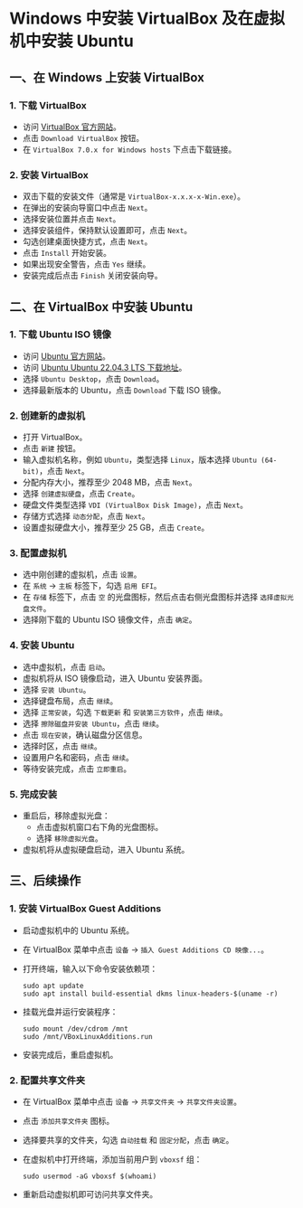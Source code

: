 # Windows 中安装 VirtualBox 及在虚拟机中安装 Ubuntu

## 一、在 Windows 上安装 VirtualBox

### 1. 下载 VirtualBox

- 访问 [VirtualBox 官方网站](https://www.virtualbox.org)。
- 点击 `Download VirtualBox` 按钮。
- 在 `VirtualBox 7.0.x for Windows hosts` 下点击下载链接。

### 2. 安装 VirtualBox

- 双击下载的安装文件（通常是 `VirtualBox-x.x.x-x-Win.exe`）。
- 在弹出的安装向导窗口中点击 `Next`。
- 选择安装位置并点击 `Next`。
- 选择安装组件，保持默认设置即可，点击 `Next`。
- 勾选创建桌面快捷方式，点击 `Next`。
- 点击 `Install` 开始安装。
- 如果出现安全警告，点击 `Yes` 继续。
- 安装完成后点击 `Finish` 关闭安装向导。

## 二、在 VirtualBox 中安装 Ubuntu

### 1. 下载 Ubuntu ISO 镜像

- 访问 [Ubuntu 官方网站](https://ubuntu.com/download)。
- 访问 [Ubuntu Ubuntu 22.04.3 LTS 下载地址](https://ubuntu.com/download/server/thank-you?version=22.04.4&architecture=amd64&lts=true)。
- 选择 `Ubuntu Desktop`，点击 `Download`。
- 选择最新版本的 Ubuntu，点击 `Download` 下载 ISO 镜像。

### 2. 创建新的虚拟机

- 打开 VirtualBox。
- 点击 `新建` 按钮。
- 输入虚拟机名称，例如 `Ubuntu`，类型选择 `Linux`，版本选择 `Ubuntu (64-bit)`，点击 `Next`。
- 分配内存大小，推荐至少 2048 MB，点击 `Next`。
- 选择 `创建虚拟硬盘`，点击 `Create`。
- 硬盘文件类型选择 `VDI (VirtualBox Disk Image)`，点击 `Next`。
- 存储方式选择 `动态分配`，点击 `Next`。
- 设置虚拟硬盘大小，推荐至少 25 GB，点击 `Create`。

### 3. 配置虚拟机

- 选中刚创建的虚拟机，点击 `设置`。
- 在 `系统` -> `主板` 标签下，勾选 `启用 EFI`。
- 在 `存储` 标签下，点击 `空` 的光盘图标，然后点击右侧光盘图标并选择 `选择虚拟光盘文件`。
- 选择刚下载的 Ubuntu ISO 镜像文件，点击 `确定`。

### 4. 安装 Ubuntu

- 选中虚拟机，点击 `启动`。
- 虚拟机将从 ISO 镜像启动，进入 Ubuntu 安装界面。
- 选择 `安装 Ubuntu`。
- 选择键盘布局，点击 `继续`。
- 选择 `正常安装`，勾选 `下载更新` 和 `安装第三方软件`，点击 `继续`。
- 选择 `擦除磁盘并安装 Ubuntu`，点击 `继续`。
- 点击 `现在安装`，确认磁盘分区信息。
- 选择时区，点击 `继续`。
- 设置用户名和密码，点击 `继续`。
- 等待安装完成，点击 `立即重启`。

### 5. 完成安装

- 重启后，移除虚拟光盘：
    - 点击虚拟机窗口右下角的光盘图标。
    - 选择 `移除虚拟光盘`。
- 虚拟机将从虚拟硬盘启动，进入 Ubuntu 系统。

## 三、后续操作

### 1. 安装 VirtualBox Guest Additions

- 启动虚拟机中的 Ubuntu 系统。
- 在 VirtualBox 菜单中点击 `设备` -> `插入 Guest Additions CD 映像...`。
- 打开终端，输入以下命令安装依赖项：

  ```
  sudo apt update
  sudo apt install build-essential dkms linux-headers-$(uname -r)
  ```

- 挂载光盘并运行安装程序：

  ```
  sudo mount /dev/cdrom /mnt
  sudo /mnt/VBoxLinuxAdditions.run
  ```

- 安装完成后，重启虚拟机。

### 2. 配置共享文件夹

- 在 VirtualBox 菜单中点击 `设备` -> `共享文件夹` -> `共享文件夹设置`。
- 点击 `添加共享文件夹` 图标。
- 选择要共享的文件夹，勾选 `自动挂载` 和 `固定分配`，点击 `确定`。
- 在虚拟机中打开终端，添加当前用户到 `vboxsf` 组：

  ```
  sudo usermod -aG vboxsf $(whoami)
  ```

- 重新启动虚拟机即可访问共享文件夹。
